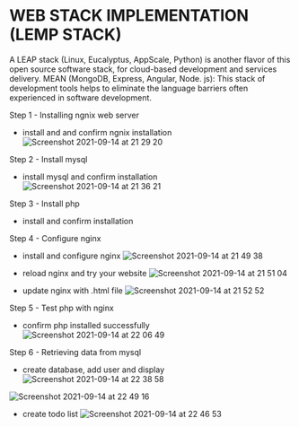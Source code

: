 # WEB STACK IMPLEMENTATION (LEMP STACK)

A LEAP stack (Linux, Eucalyptus, AppScale, Python) is another flavor of this open source software stack, for cloud-based development and services delivery. MEAN (MongoDB, Express, Angular, Node. js): This stack of development tools helps to eliminate the language barriers often experienced in software development.

Step 1 - Installing ngnix web server
- install and and confirm ngnix installation
![Screenshot 2021-09-14 at 21 29 20](https://user-images.githubusercontent.com/90186229/133329241-7342c603-67d1-4e9c-a111-2fa601f6a55f.png)

Step 2 - Install mysql
- install mysql and confirm installation
![Screenshot 2021-09-14 at 21 36 21](https://user-images.githubusercontent.com/90186229/133330149-74628fa1-e9d9-44cf-b0e6-9affc580986e.png)

Step 3 - Install php
- install and confirm installation

Step 4 - Configure nginx
- install and configure nginx 
![Screenshot 2021-09-14 at 21 49 38](https://user-images.githubusercontent.com/90186229/133331800-af0d7171-249e-4dbf-9ebc-6da532ba321a.png)

- reload nginx and try your website
![Screenshot 2021-09-14 at 21 51 04](https://user-images.githubusercontent.com/90186229/133331986-5396310a-dc4f-4503-9ff8-b0e0ed7550b6.png)

- update nginx with .html file
![Screenshot 2021-09-14 at 21 52 52](https://user-images.githubusercontent.com/90186229/133332272-84431a7c-d985-4948-96bf-55e2292a4ec7.png)

Step 5 - Test php with nginx
- confirm php installed successfully
![Screenshot 2021-09-14 at 22 06 49](https://user-images.githubusercontent.com/90186229/133333925-d8284c70-3ac4-4c8f-aac8-b3a78f5486cb.png)

Step 6 - Retrieving data from mysql
- create database, add user and display
![Screenshot 2021-09-14 at 22 38 58](https://user-images.githubusercontent.com/90186229/133337548-293effd2-a1a7-4cf9-8577-0027e7ae6bff.png)

![Screenshot 2021-09-14 at 22 49 16](https://user-images.githubusercontent.com/90186229/133338592-de8edae7-41bb-44bb-9c5c-937d349c96ce.png)


- create todo list
![Screenshot 2021-09-14 at 22 46 53](https://user-images.githubusercontent.com/90186229/133338337-6b759f5b-ed14-4b3b-b696-0d8e156367b2.png)

